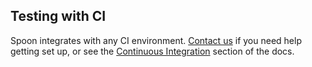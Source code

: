 ## Testing with CI

Spoon integrates with any CI environment. [Contact us](/contact) if you need help getting set up, or see the [Continuous Integration](/docs/building#continuous-integration) section of the docs.